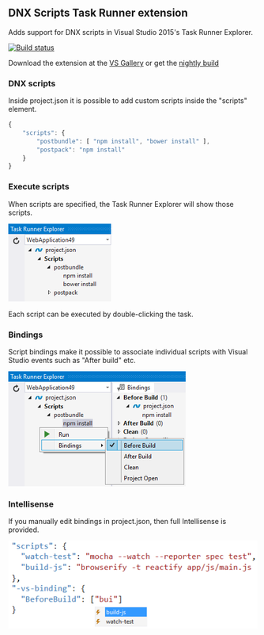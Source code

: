 ## DNX Scripts Task Runner extension

Adds support for DNX scripts in Visual Studio 2015's
Task Runner Explorer.

[![Build status](https://ci.appveyor.com/api/projects/status/2cohf1g6n0ii7imq?svg=true)](https://ci.appveyor.com/project/madskristensen/npmtaskrunner)

Download the extension at the
[VS Gallery](https://visualstudiogallery.msdn.microsoft.com/8f2f2cbc-4da5-43ba-9de2-c9d08ade4941)
or get the
[nightly build](http://vsixgallery.com/extension/ec768980-f2de-4db0-a6e2-5e57fa612ad5/)

### DNX scripts

Inside project.json it is possible to add custom scripts inside
the "scripts" element.

```js
{
	"scripts": {
		"postbundle": [ "npm install", "bower install" ],
		"postpack": "npm install"
	}
}
```

### Execute scripts

When scripts are specified, the Task Runner Explorer
will show those scripts.

![Task list](art/task-list.png)

Each script can be executed by double-clicking the task.

### Bindings

Script bindings make it possible to associate individual scripts
with Visual Studio events such as "After build" etc.

![Visual Studio bindings](art/bindings.png)

### Intellisense

If you manually edit bindings in project.json, then full
Intellisense is provided.

![Visual Studio Intellisense](art/intellisense.png)